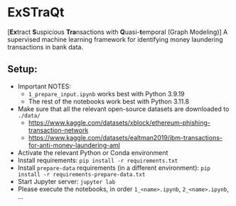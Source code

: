 # ExSTraQt
[**Ex**tract **S**uspicious **Tra**nsactions with **Q**uasi-**t**emporal (Graph Modeling)]
A supervised machine learning framework for identifying money laundering transactions in bank data.

## Setup:
* Important NOTES:
  * `1_prepare_input.ipynb` works best with Python 3.9.19
  * The rest of the notebooks work best with Python 3.11.8
* Make sure that all the relevant open-source datasets are downloaded to `./data/`
  * https://www.kaggle.com/datasets/xblock/ethereum-phishing-transaction-network
  * https://www.kaggle.com/datasets/ealtman2019/ibm-transactions-for-anti-money-laundering-aml
* Activate the relevant Python or Conda environment
* Install requirements: `pip install -r requirements.txt`
* Install `prepare-data` requirements (in a different environment): `pip install -r requirements-prepare-data.txt`
* Start Jupyter server: `jupyter lab`
* Please execute the notebooks, in order `1_<name>.ipynb`, `2_<name>.ipynb`, ...
